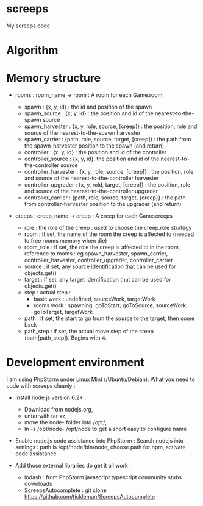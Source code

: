 # screeps
My screeps code

# Algorithm

# Memory structure

* rooms : room_name -> room : A room for each Game.room
    * spawn : {x, y, id} : the id and position of the spawn
    * spawn_source : {x, y, id} : the position and id of the nearest-to-the-spawn source
    * spawn_harvester : {x, y, role, source, [creep]} : the position, role and source of the nearest-to-the-spawn harvester
    * spawn_carrier : {path, role, source, target, [creep]} : the path from the spawn-harvester position to the spawn (and return)
    * controller : {x, y, id} : the position and id of the controller
    * controller_source : {x, y, id}, the position and id of the nearest-to-the-controller source
    * controller_harvester : {x, y, role, source, [creep]} : the position, role and source of the nearest-to-the-controller harvester
    * controller_upgrader : {x, y, rold, target, [creep]} : the position, role and source of the nearest-to-the-controller upgrader
    * controller_carrier : {path, role, source, target, {creep}} : the path from controller-harvester position to the upgrader (and return)

* creeps : creep_name -> creep : A creep for each Game.creeps
    * role : the role of the creep : used to choose the creep.role strategy
    * room : if set, the name of the room the creep is affected to (needed to free rooms memory when die)
    * room_role : if set, the role the creep is affected to in the room, reference to rooms :
                  eg spawn_harvester, spawn_carrier, controller_harvester, controller_upgrader, controller_carrier
    * source : if set, any source identification that can be used for objects.get()
    * target : if set, any target identification that can be used for objects.get()
    * step : actual step :
        * basic work : undefined, sourceWork, targetWork
        * rooms work : spawning, goToStart, goToSource, sourceWork, goToTarget, targetWork
    * path : if set, the start to go from the source to the target, then come back
    * path_step : if set, the actual move step of the creep (path[path_step]). Begins with 4.

# Development environment

I am using PhpStorm under Linux Mint (/Ubuntu/Debian).
What you need to code with screeps cleanly :

* Install node.js version 6.2+ :
    * Download from nodejs.org,
    * untar with tar xz,
    * move the node-<tab> folder into /opt/,
    * ln -s /opt/node-<tab> /opt/node to get a short easy to configure name

* Enable node.js code assistance into PhpStorm :
Search nodejs into settings : path is /opt/node/bin/node, choose path for npm, activate code assistance

* Add those external libraries do get it all work :
    * lodash : from PhpStorm javascript typescript community stubs downloads
    * ScreepsAutocomplete : git clone https://github.com/tickleman/ScreepsAutocomplete
